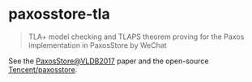 # paxosstore-tla

> TLA+ model checking and TLAPS theorem proving for the Paxos implementation in PaxosStore by WeChat

See the [PaxosStore@VLDB2017](http://www.vldb.org/pvldb/vol10/p1730-lin.pdf) paper 
and the open-source [Tencent/paxosstore](https://github.com/Tencent/paxosstore).



